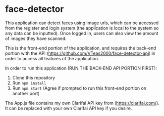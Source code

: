 # face-detector

This application can detect faces using image urls, which can be accessed from the register and login system (the application is local to the system
so any data can be inputted). Once logged in, users can also view the amount of images they have scanned.

This is the front-end portion of the application, and requires the back-end portion with the API (https://github.com/VTeas2000/face-detector-api)
in order to access all features of the application.

In order to run this application (RUN THE BACK-END API PORTION FIRST):
1. Clone this repository
2. Run `npm install`
3. Run `npm start`
(Agree if prompted to run this front-end portion on another port)

The App.js file contains my own Clarifai API key from (https://clarifai.com/). It can be replaced with your own Clarifai API key if you desire.
